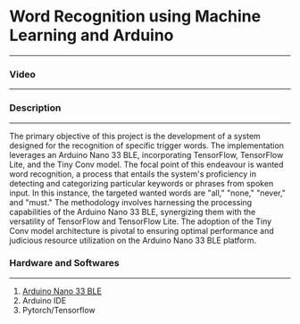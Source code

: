 # Word Recognition using Machine Learning and Arduino
***
### Video
***

### Description
***
The primary objective of this project is the development of a system designed for the recognition of specific trigger words. The implementation leverages an Arduino Nano 33 BLE, incorporating TensorFlow, TensorFlow Lite, and the Tiny Conv model. The focal point of this endeavour is wanted word recognition, a process that entails the system's proficiency in detecting and categorizing particular keywords or phrases from spoken input. In this instance, the targeted wanted words are "all," "none," "never," and "must." The methodology involves harnessing the processing capabilities of the Arduino Nano 33 BLE, synergizing them with the versatility of TensorFlow and TensorFlow Lite. The adoption of the Tiny Conv model architecture is pivotal to ensuring optimal performance and judicious resource utilization on the Arduino Nano 33 BLE platform.

### Hardware and Softwares
***
1. [Arduino Nano 33 BLE ](https://store.arduino.cc/products/arduino-nano-33-ble-sense)
2. Arduino IDE
3. Pytorch/Tensorflow
